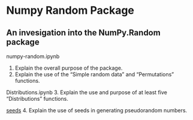 # Numpy Random Package

## An invesigation into the NumPy.Random package

numpy-random.ipynb
1. Explain the overall purpose of the package.
2. Explain the use of the “Simple random data” and “Permutations” functions.


Distributions.ipynb
3. Explain the use and purpose of at least five “Distributions” functions.


 [seeds](Seeds.ipynb)
4. Explain the use of seeds in generating pseudorandom numbers.



